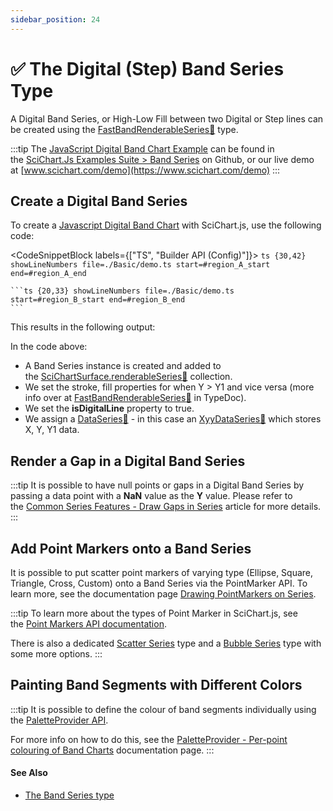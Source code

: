 ```yaml
---
sidebar_position: 24
---
```


# ✅ The Digital (Step) Band Series Type

A Digital Band Series, or High-Low Fill between two Digital or Step lines can be created using the [FastBandRenderableSeries:blue_book:](https://www.scichart.com/documentation/js/current/typedoc/classes/fastbandrenderableseries.html) type.

:::tip
The [JavaScript Digital Band Chart Example](https://www.scichart.com/demo/react/digital-band-chart) can be found in the [SciChart.Js Examples Suite > Band Series](https://github.com/ABTSoftware/SciChart.JS.Examples/tree/master/Examples/src/components/Examples/Charts2D/BasicChartTypes/DigitalBandSeriesChart) on Github, or our live demo at [www.scichart.com/demo](https://www.scichart.com/demo)
:::

<ChartFromSciChartDemo
    src="http://demo.scichart.com/iframe/digital-band-chart"
    title="Digital Band Chart"
/>

## Create a Digital Band Series

To create a [Javascript Digital Band Chart](https://demo.scichart.com/javascript-digital-band-chart) with SciChart.js, use the following code:

<CodeSnippetBlock labels={["TS", "Builder API (Config)"]}>
    ```ts {30,42} showLineNumbers file=./Basic/demo.ts start=#region_A_start end=#region_A_end
    ```

    ```ts {20,33} showLineNumbers file=./Basic/demo.ts start=#region_B_start end=#region_B_end
    ```
</CodeSnippetBlock>

This results in the following output:

<LiveDocSnippet name="./Basic/demo" />

In the code above:

*   A Band Series instance is created and added to the [SciChartSurface.renderableSeries:blue_book:](https://www.scichart.com/documentation/js/current/typedoc/classes/scichartsurface.html#renderableseries) collection.
*   We set the stroke, fill properties for when Y > Y1 and vice versa (more info over at [FastBandRenderableSeries:blue_book:](https://www.scichart.com/documentation/js/current/typedoc/classes/fastbandrenderableseries.html) in TypeDoc).
*   We set the **isDigitalLine** property to true.
*   We assign a [DataSeries:blue_book:](https://www.scichart.com/documentation/js/current/typedoc/classes/fastbandrenderableseries.html#dataseries) - in this case an [XyyDataSeries:blue_book:](https://www.scichart.com/documentation/js/current/typedoc/classes/xyydataseries.html) which stores X, Y, Y1 data.

## Render a Gap in a Digital Band Series

:::tip
It is possible to have null points or gaps in a Digital Band Series by passing a data point with a **NaN** value as the **Y** value. Please refer to the [Common Series Features - Draw Gaps in Series](../common-series-apis/drawing-gaps/) article for more details.
:::

## Add Point Markers onto a Band Series

It is possible to put scatter point markers of varying type (Ellipse, Square, Triangle, Cross, Custom) onto a Band Series via the PointMarker API. To learn more, see the documentation page [Drawing PointMarkers on Series](../common-series-apis/drawing-point-markers/).

:::tip
To learn more about the types of Point Marker in SciChart.js, see the [Point Markers API documentation](../common-series-apis/drawing-point-markers/).

There is also a dedicated [Scatter Series](../xy-scatter-renderable-series/) type and a [Bubble Series](../fast-bubble-renderable-series/) type with some more options.
:::

## Painting Band Segments with Different Colors

:::tip
It is possible to define the colour of band segments individually using the [PaletteProvider API](../palette-provider-api/palette-provider-api-overview/).

For more info on how to do this, see the [PaletteProvider - Per-point colouring of Band Charts](../palette-provider-api/fast-band-renderable-series/) documentation page.
:::

#### See Also

* [The Band Series type](../fast-band-renderable-series/)
